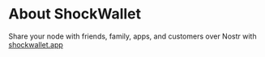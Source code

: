 # About ShockWallet

Share your node with friends, family, apps, and customers over Nostr with [shockwallet.app](https://shockwallet.app)
